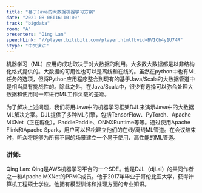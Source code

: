 ```yaml
---
title: "基于Java的大数据机器学习方案"
date: "2021-08-06T16:10:00" 
track: "bigdata"
room: "A"
presenters: "Qing Lan"
speechLink: "//player.bilibili.com/player.html?bvid=BV1Cb4y1U74R"
stype: "中文演讲"
---
```

机器学习（ML）应用的成功取决于对大数据的利用。大多数大数据都是以非结构化格式提供的。大数据的可用性也可以是离线和在线的。虽然在python中也有ML任务的选项，但将Python应用程序整合到现有的基于Java/Scala的大数据管道中是相当具有挑战性的。除此之外，在Java/Scala中，很少有选择可以弥合处理大数据和使用同一库进行ML工作负载的差距。

为了解决上述问题，我们将用Java中的机器学习框架DJL来演示Java中的大数据ML解决方案。DJL提供了多种ML引擎，包括TensorFlow、PyTorch、Apache MXNet（正在孵化）。PaddlePaddle、ONNXRuntime等等。通过使用Apache Flink和Apache Spark，用户可以轻松建立他们的在线/离线ML管道。在会议结束时，听众将能够为所有不同的场景建立一个易于使用、高性能的ML管道。
 ### 讲师: 
 Qing Lan:  Qing是AWS机器学习平台的一个SDE。他是DJL（djl.ai）的共同作者之一和Apache MXNet的PPMC成员。他于2017年毕业于哥伦比亚大学，获得计算机工程硕士学位。他拥有模型训练和推理方面的专业知识。